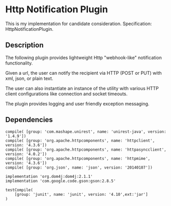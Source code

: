 # Http Notification Plugin

This is my implementation for candidate consideration. Specification: HttpNotificationPlugin.

## Description

The following plugin provides lightweight Http "webhook-like" notification functionality. 

Given a url, the user can notify the recipient via HTTP (POST or PUT) with xml, json, or plain text.

The user can also instantiate an instance of the utility with various HTTP client configurations like connection and socket timeouts.

The plugin provides logging and user friendly exception messaging.

## Dependencies
    compile( [group: 'com.mashape.unirest', name: 'unirest-java', version: '1.4.9'])
    compile( [group: 'org.apache.httpcomponents', name: 'httpclient', version: '4.3.6'])
    compile( [group: 'org.apache.httpcomponents', name: 'httpasyncclient', version: '4.0.2'])
    compile( [group: 'org.apache.httpcomponents', name: 'httpmime', version: '4.3.6'])
    compile( [group: 'org.json', name: 'json', version: '20140107'])

    implementation 'org.dom4j:dom4j:2.1.1'
    implementation 'com.google.code.gson:gson:2.8.5'

    testCompile(
        [group: 'junit', name: 'junit', version: '4.10',ext:'jar']
    )